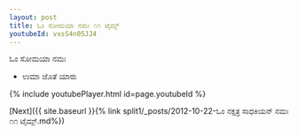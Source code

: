 ```yaml
---
layout: post
title: ಓಂ ಸೋಮಯಾ ನಮಃ ೧೧ ಟೈಮ್ಸ್
youtubeId: vxsS4n05JJ4
---
```

 
 
 ಓಂ ಸೋಮಯಾ ನಮಃ  
 
 -  ಉಮಾ ಜೊತೆ ಯಾರು 
 
  
 
  
 
 
 
 
 
 


{% include youtubePlayer.html id=page.youtubeId %}
 
[Next]({{ site.baseurl }}{% link  split1/_posts/2012-10-22-ಓಂ ನಕ್ಷತ್ರ ಸಾಧಕಿಯನ್ ನಮಃ ೧೧ ಟೈಮ್ಸ್.md%})
 
